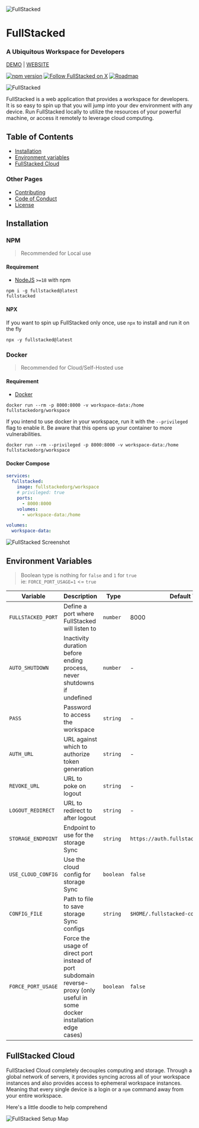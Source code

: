 ![FullStacked](https://files.fullstacked.org/app-icon-banner.jpg?v=3)

# FullStacked

### A Ubiquitous Workspace for Developers

[DEMO](https://fullstacked.org/demo) | [WEBSITE](https://fullstacked.org)

[![npm version](https://img.shields.io/npm/v/fullstacked?logo=npm)](https://www.npmjs.com/package/fullstacked)
[![Follow FullStacked on X](https://img.shields.io/twitter/follow/get_fullstacked)](https://twitter.com/get_fullstacked)
[![Roadmap](https://img.shields.io/badge/Roadmap-ffffff?logo=notion&logoColor=black)](https://fullstacked.notion.site/fullstacked/FullStacked-Roadmap-ebfcb685b77446c7a7898c05b219215e)

![FullStacked](https://files.fullstacked.org/fullstacked-cloud.png)

FullStacked is a web application that provides a workspace for developers. 
It is so easy to spin up that you will jump into your dev environment with any device. 
Run FullStacked locally to utilize the resources of your powerful machine, or access it remotely to leverage cloud computing.

## Table of Contents

* [Installation](#installation)
* [Environment variables](#environment-variables)
* [FullStacked Cloud](#fullstacked-cloud)

### Other Pages

* [Contributing](./CONTRIBUTING.md)
* [Code of Conduct](./CODE_OF_CONDUCT.md)
* [License](./LICENSE.md)

## Installation

### NPM
> Recommended for Local use

#### Requirement

* [NodeJS](https://nodejs.org/en) `>=18` with npm

```shell
npm i -g fullstacked@latest
fullstacked
```

#### NPX

If you want to spin up FullStacked only once, use `npx` to install and run it on the fly

```shell
npx -y fullstacked@latest
```

### Docker

> Recommended for Cloud/Self-Hosted use

#### Requirement

* [Docker](https://docs.docker.com/get-docker)

```shell
docker run --rm -p 8000:8000 -v workspace-data:/home fullstackedorg/workspace
```

If you intend to use docker in your workspace, run it with the `--privileged` flag to enable it.
Be aware that this opens up your container to more vulnerabilities.

```shell
docker run --rm --privileged -p 8000:8000 -v workspace-data:/home fullstackedorg/workspace
```

#### Docker Compose

```yaml
services:
  fullstacked:
    image: fullstackedorg/workspace
    # privileged: true
    ports:
      - 8000:8000
    volumes:
      - workspace-data:/home

volumes:
  workspace-data:
```

![FullStacked Screenshot](https://files.fullstacked.org/fullstacked-screenshot.png)

## Environment Variables

> Boolean type is nothing for `false` and `1` for `true`  
> ie: `FORCE_PORT_USAGE=1` <= `true`

| Variable | Description | Type | Default Value |
|---|---|---|---|
| `FULLSTACKED_PORT` | Define a port where FullStacked will listen to | `number` | 8000 |
| `AUTO_SHUTDOWN` | Inactivity duration before ending process, never shutdowns if undefined | `number` | - |
| `PASS` | Password to access the workspace | `string` | - |
| `AUTH_URL` | URL against which to authorize token generation | `string` | - |
| `REVOKE_URL` | URL to poke on logout | `string` | - |
| `LOGOUT_REDIRECT` | URL to redirect to after logout | `string` | - |
| `STORAGE_ENDPOINT` | Endpoint to use for the storage Sync | `string` | `https://auth.fullstacked.cloud/storages` |
| `USE_CLOUD_CONFIG` | Use the cloud config for storage Sync | `boolean` | `false` |
| `CONFIG_FILE` | Path to file to save storage Sync configs | `string` | `$HOME/.fullstacked-config` |
| `FORCE_PORT_USAGE` | Force the usage of direct port instead of port subdomain reverse-proxy (only useful in some docker installation edge cases) | `boolean` | `false` |

## FullStacked Cloud

FullStacked Cloud completely decouples computing and storage. 
Through a global network of servers, it provides syncing across all of your workspace instances and also provides access to ephemeral workspace instances. 
Meaning that every single device is a login or a `npm` command away from your entire workspace. 

Here's a little doodle to help comprehend

![FullStacked Setup Map](https://files.fullstacked.org/fullstacked-setup-map-white-bg.jpg)